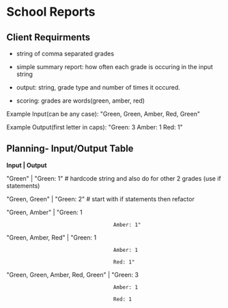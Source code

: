 # School Reports

## Client Requirments 

- string of comma separated grades 
- simple summary report: how often each grade is occuring in the input string 
- output: string, grade type and number of times it occured. 

- scoring: grades are words(green, amber, red)

Example Input(can be any case):
"Green, Green, Amber, Red, Green"

Example Output(first letter in caps): 
"Green: 3 
 Amber: 1
 Red: 1"

## Planning- Input/Output Table

**Input                              | Output**

"Green"                              | "Green: 1"  # hardcode string and also do for other 2 grades (use if statements)

"Green, Green"                       | "Green: 2"  # start with if statements then refactor 
                                      
"Green, Amber"                       | "Green: 1

                                       Amber: 1"

"Green, Amber, Red"                  | "Green: 1

                                       Amber: 1

                                       Red: 1"

"Green, Green, Amber, Red, Green"    | "Green: 3 

                                       Amber: 1
                                       
                                       Red: 1
 